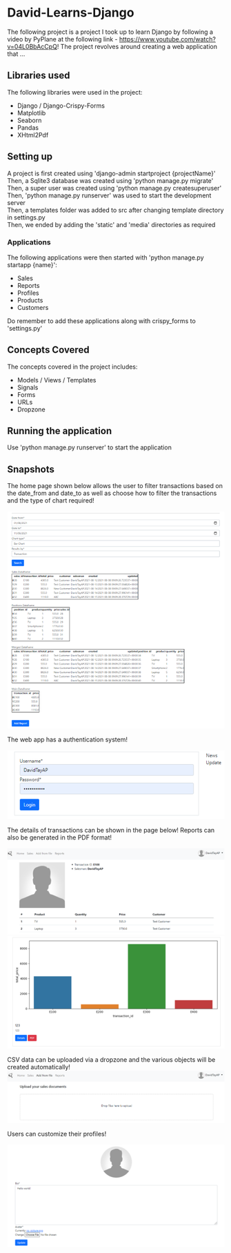# David-Learns-Django

The following project is a project I took up to learn Django by following a video by PyPlane at the following link - https://www.youtube.com/watch?v=04L0BbAcCpQ! The project revolves around creating a web application that ...

## Libraries used

The following libraries were used in the project:

- Django / Django-Crispy-Forms
- Matplotlib
- Seaborn
- Pandas
- XHtml2Pdf

## Setting up

A project is first created using 'django-admin startproject {projectName}'  
Then, a Sqlite3 database was created using 'python manage.py migrate'  
Then, a super user was created using 'python manage.py createsuperuser'  
Then, 'python manage.py runserver' was used to start the development server  
Then, a templates folder was added to src after changing template directory in settings.py  
Then, we ended by adding the 'static' and 'media' directories as required

### Applications

The following applications were then started with 'python manage.py startapp {name}':

- Sales
- Reports
- Profiles
- Products
- Customers

Do remember to add these applications along with crispy_forms to 'settings.py'

## Concepts Covered

The concepts covered in the project includes:

- Models / Views / Templates
- Signals
- Forms
- URLs
- Dropzone

## Running the application

Use 'python manage.py runserver' to start the application

## Snapshots

The home page shown below allows the user to filter transactions based on the date_from and date_to as well as choose how to filter the transactions and the type of chart required!  
<br>
![Market](/snapshots/Home.PNG)

The web app has a authentication system!  
<br>
![Market](/snapshots/Authentication.PNG)

The details of transactions can be shown in the page below! Reports can also be generated in the PDF format!  
<br>
![Market](/snapshots/Details.PNG)
![Market](/snapshots/Reports.PNG)

CSV data can be uploaded via a dropzone and the various objects will be created automatically! 
<br>
![Market](/snapshots/Uploading.PNG)

Users can customize their profiles!  
<br>
![Market](/snapshots/Profile.PNG)
